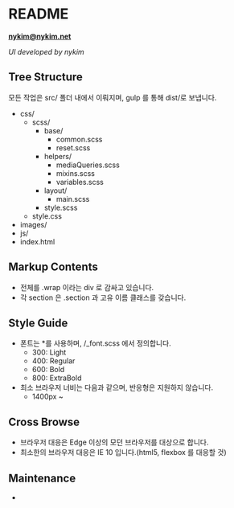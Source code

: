 # README

**nykim@nykim.net**

_UI developed by nykim_

## Tree Structure

모든 작업은 src/ 폴더 내에서 이뤄지며,
gulp 를 통해 dist/로 보냅니다.

- css/
  - scss/
    - base/
      - common.scss
      - reset.scss
    - helpers/
      - mediaQueries.scss
      - mixins.scss
      - variables.scss
    - layout/
      - main.scss
    - style.scss
  - style.css
- images/
- js/
- index.html

## Markup Contents

- 전체를 .wrap 이라는 div 로 감싸고 있습니다.
- 각 section 은 .section 과 고유 이름 클래스를 갖습니다.

## Style Guide

- 폰트는 \*를 사용하며, /\_font.scss 에서 정의합니다.
  - 300: Light
  - 400: Regular
  - 600: Bold
  - 800: ExtraBold
- 최소 브라우저 너비는 다음과 같으며, 반응형은 지원하지 않습니다.
  - 1400px ~

## Cross Browse

- 브라우저 대응은 Edge 이상의 모던 브라우저를 대상으로 합니다.
- 최소한의 브라우저 대응은 IE 10 입니다.(html5, flexbox 를 대응할 것)

## Maintenance

-
